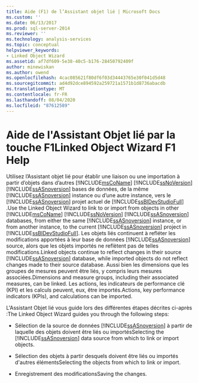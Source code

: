 ```yaml
---
title: Aide (F1) de l’Assistant objet lié | Microsoft Docs
ms.custom: ''
ms.date: 06/13/2017
ms.prod: sql-server-2014
ms.reviewer: ''
ms.technology: analysis-services
ms.topic: conceptual
helpviewer_keywords:
- Linked Object Wizard
ms.assetid: af7df609-5e38-40c5-b176-28450792409f
author: minewiskan
ms.author: owend
ms.openlocfilehash: 4cac085621f80df6f03d34443765e30f041d5d48
ms.sourcegitcommit: ad4d92dce894592a259721a1571b1d8736abacdb
ms.translationtype: MT
ms.contentlocale: fr-FR
ms.lasthandoff: 08/04/2020
ms.locfileid: "87612589"
---
```

# <a name="linked-object-wizard-f1-help"></a><span data-ttu-id="c1e8e-102">Aide de l'Assistant Objet lié par la touche F1</span><span class="sxs-lookup"><span data-stu-id="c1e8e-102">Linked Object Wizard F1 Help</span></span>
  <span data-ttu-id="c1e8e-103">Utilisez l’Assistant objet lié pour établir une liaison ou une importation à partir d’objets dans d’autres [!INCLUDE[msCoName](../includes/msconame-md.md)] [!INCLUDE[ssNoVersion](../includes/ssnoversion-md.md)] [!INCLUDE[ssASnoversion](../includes/ssasnoversion-md.md)] bases de données, de la même [!INCLUDE[ssASnoversion](../includes/ssasnoversion-md.md)] instance ou d’une autre instance, vers le [!INCLUDE[ssASnoversion](../includes/ssasnoversion-md.md)] projet actuel de [!INCLUDE[ssBIDevStudioFull](../includes/ssbidevstudiofull-md.md)] .</span><span class="sxs-lookup"><span data-stu-id="c1e8e-103">Use the Linked Object Wizard to link to or import from objects in other [!INCLUDE[msCoName](../includes/msconame-md.md)] [!INCLUDE[ssNoVersion](../includes/ssnoversion-md.md)] [!INCLUDE[ssASnoversion](../includes/ssasnoversion-md.md)] databases, from either the same [!INCLUDE[ssASnoversion](../includes/ssasnoversion-md.md)] instance, or from another instance, to the current [!INCLUDE[ssASnoversion](../includes/ssasnoversion-md.md)] project in [!INCLUDE[ssBIDevStudioFull](../includes/ssbidevstudiofull-md.md)].</span></span> <span data-ttu-id="c1e8e-104">Les objets liés continuent à refléter les modifications apportées à leur base de données [!INCLUDE[ssASnoversion](../includes/ssasnoversion-md.md)] source, alors que les objets importés ne reflètent pas de telles modifications.</span><span class="sxs-lookup"><span data-stu-id="c1e8e-104">Linked objects continue to reflect changes in their source [!INCLUDE[ssASnoversion](../includes/ssasnoversion-md.md)] database, while imported objects do not reflect changes made to their source database.</span></span> <span data-ttu-id="c1e8e-105">Aussi bien les dimensions que les groupes de mesures peuvent être liés, y compris leurs mesures associées.</span><span class="sxs-lookup"><span data-stu-id="c1e8e-105">Dimensions and measure groups, including their associated measures, can be linked.</span></span> <span data-ttu-id="c1e8e-106">Les actions, les indicateurs de performance clé (KPI) et les calculs peuvent, eux, être importés.</span><span class="sxs-lookup"><span data-stu-id="c1e8e-106">Actions, key performance indicators (KPIs), and calculations can be imported.</span></span>  
  
 <span data-ttu-id="c1e8e-107">L'Assistant Objet lié vous guide lors des différentes étapes décrites ci-après :</span><span class="sxs-lookup"><span data-stu-id="c1e8e-107">The Linked Object Wizard guides you through the following steps:</span></span>  
  
-   <span data-ttu-id="c1e8e-108">Sélection de la source de données [!INCLUDE[ssASnoversion](../includes/ssasnoversion-md.md)] à partir de laquelle des objets doivent être liés ou importés</span><span class="sxs-lookup"><span data-stu-id="c1e8e-108">Selecting the [!INCLUDE[ssASnoversion](../includes/ssasnoversion-md.md)] data source from which to link or import objects.</span></span>  
  
-   <span data-ttu-id="c1e8e-109">Sélection des objets à partir desquels doivent être liés ou importés d'autres éléments</span><span class="sxs-lookup"><span data-stu-id="c1e8e-109">Selecting the objects from which to link or import.</span></span>  
  
-   <span data-ttu-id="c1e8e-110">Enregistrement des modifications</span><span class="sxs-lookup"><span data-stu-id="c1e8e-110">Saving the changes.</span></span>  
  
  
